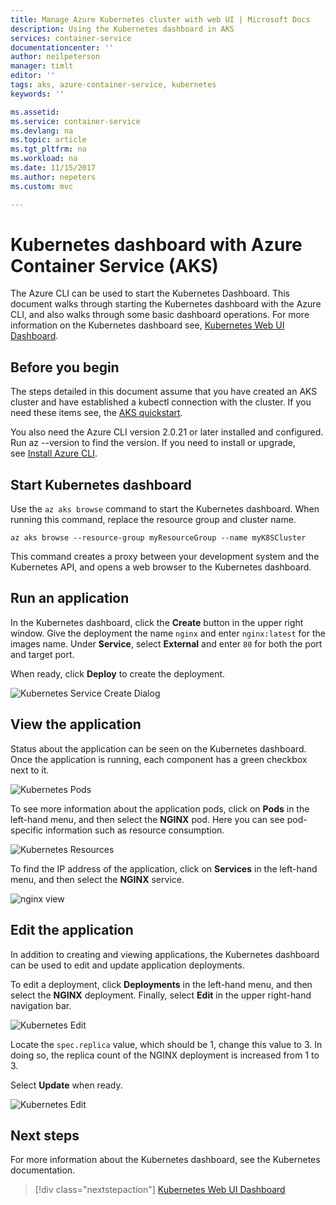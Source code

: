 ```yaml
---
title: Manage Azure Kubernetes cluster with web UI | Microsoft Docs
description: Using the Kubernetes dashboard in AKS
services: container-service
documentationcenter: ''
author: neilpeterson
manager: timlt
editor: ''
tags: aks, azure-container-service, kubernetes
keywords: ''

ms.assetid:
ms.service: container-service
ms.devlang: na
ms.topic: article
ms.tgt_pltfrm: na
ms.workload: na
ms.date: 11/15/2017
ms.author: nepeters
ms.custom: mvc

---
```


# Kubernetes dashboard with Azure Container Service (AKS)

The Azure CLI can be used to start the Kubernetes Dashboard. This document walks through starting the Kubernetes dashboard with the Azure CLI, and also walks through some basic dashboard operations. For more information on the Kubernetes dashboard see, [Kubernetes Web UI Dashboard](https://kubernetes.io/docs/tasks/access-application-cluster/web-ui-dashboard/).

## Before you begin

The steps detailed in this document assume that you have created an AKS cluster and have established a kubectl connection with the cluster. If you need these items see, the [AKS quickstart](./kubernetes-walkthrough.md).

You also need the Azure CLI version 2.0.21 or later installed and configured. Run az --version to find the version. If you need to install or upgrade, see [Install Azure CLI](/cli/azure/install-azure-cli).

## Start Kubernetes dashboard

Use the `az aks browse` command to start the Kubernetes dashboard. When running this command, replace the resource group and cluster name.

```azurecli
az aks browse --resource-group myResourceGroup --name myK8SCluster
```

This command creates a proxy between your development system and the Kubernetes API, and opens a web browser to the Kubernetes dashboard.

## Run an application

In the Kubernetes dashboard, click the **Create** button in the upper right window. Give the deployment the name `nginx` and enter `nginx:latest` for the images name. Under **Service**, select **External** and enter `80` for both the port and target port.

When ready, click **Deploy** to create the deployment.

![Kubernetes Service Create Dialog](./media/container-service-kubernetes-ui/create-deployment.png)

## View the application

Status about the application can be seen on the Kubernetes dashboard. Once the application is running, each component has a green checkbox next to it.

![Kubernetes Pods](./media/container-service-kubernetes-ui/complete-deployment.png)

To see more information about the application pods, click on **Pods** in the left-hand menu, and then select the **NGINX** pod. Here you can see pod-specific information such as resource consumption.

![Kubernetes Resources](./media/container-service-kubernetes-ui/running-pods.png)

To find the IP address of the application, click on **Services** in the left-hand menu, and then select the **NGINX** service.

![nginx view](./media/container-service-kubernetes-ui/nginx-service.png)

## Edit the application

In addition to creating and viewing applications, the Kubernetes dashboard can be used to edit and update application deployments.

To edit a deployment, click **Deployments** in the left-hand menu, and then select the **NGINX** deployment. Finally, select **Edit** in the upper right-hand navigation bar.

![Kubernetes Edit](./media/container-service-kubernetes-ui/view-deployment.png)

Locate the `spec.replica` value, which should be 1, change this value to 3. In doing so, the replica count of the NGINX deployment is increased from 1 to 3.

Select **Update** when ready.

![Kubernetes Edit](./media/container-service-kubernetes-ui/edit-deployment.png)

## Next steps

For more information about the Kubernetes dashboard, see the Kubernetes documentation.

> [!div class="nextstepaction"]
> [Kubernetes Web UI Dashboard](https://kubernetes.io/docs/tasks/access-application-cluster/web-ui-dashboard/)